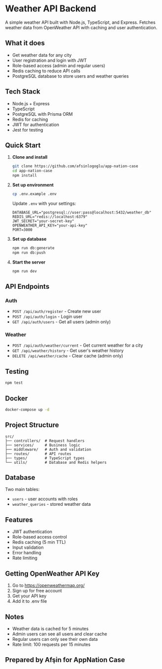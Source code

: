 # Weather API Backend

A simple weather API built with Node.js, TypeScript, and Express. Fetches weather data from OpenWeather API with caching and user authentication.

## What it does

- Get weather data for any city
- User registration and login with JWT
- Role-based access (admin and regular users)
- Redis caching to reduce API calls
- PostgreSQL database to store users and weather queries

## Tech Stack

- Node.js + Express
- TypeScript
- PostgreSQL with Prisma ORM
- Redis for caching
- JWT for authentication
- Jest for testing

## Quick Start

1. **Clone and install**
   ```bash
   git clone https://github.com/afsinlogoglu/app-nation-case
   cd app-nation-case
   npm install
   ```

2. **Set up environment**
   ```bash
   cp .env.example .env
   ```
   
   Update `.env` with your settings:
   ```env
   DATABASE_URL="postgresql://user:pass@localhost:5432/weather_db"
   REDIS_URL="redis://localhost:6379"
   JWT_SECRET="your-secret-key"
   OPENWEATHER_API_KEY="your-api-key"
   PORT=3000
   ```

3. **Set up database**
   ```bash
   npm run db:generate
   npm run db:push
   ```

4. **Start the server**
   ```bash
   npm run dev
   ```

## API Endpoints

### Auth
- `POST /api/auth/register` - Create new user
- `POST /api/auth/login` - Login user
- `GET /api/auth/users` - Get all users (admin only)

### Weather
- `POST /api/auth/weather/current` - Get current weather for a city
- `GET /api/weather/history` - Get user's weather history
- `DELETE /api/weather/cache` - Clear cache (admin only)

## Testing

```bash
npm test
```

## Docker

```bash
docker-compose up -d
```

## Project Structure

```
src/
├── controllers/  # Request handlers
├── services/     # Business logic
├── middleware/   # Auth and validation
├── routes/       # API routes
├── types/        # TypeScript types
└── utils/        # Database and Redis helpers
```

## Database

Two main tables:
- `users` - user accounts with roles
- `weather_queries` - stored weather data

## Features

- JWT authentication
- Role-based access control
- Redis caching (5 min TTL)
- Input validation
- Error handling
- Rate limiting

## Getting OpenWeather API Key

1. Go to https://openweathermap.org/
2. Sign up for free account
3. Get your API key
4. Add it to .env file

## Notes

- Weather data is cached for 5 minutes
- Admin users can see all users and clear cache
- Regular users can only see their own data
- Rate limit: 100 requests per 15 minutes 

## Prepared by Afşin for AppNation Case